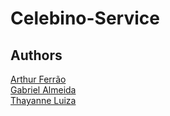 # Celebino-Service

## Authors

[Arthur Ferrão](https://github.com/ArthurFerrao) <br />
[Gabriel Almeida](https://github.com/aLemosGabriel) <br />
[Thayanne Luiza](https://github.com/thayannevls) <br />
